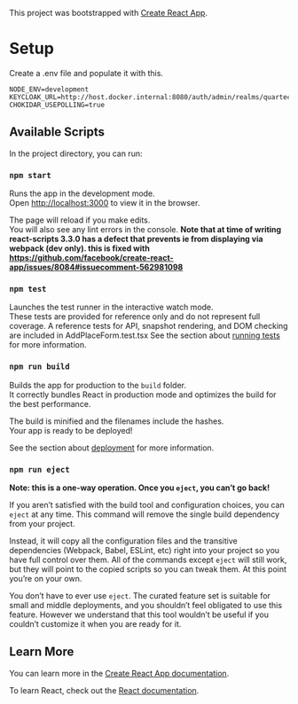 This project was bootstrapped with [Create React App](https://github.com/facebook/create-react-app).

# Setup

Create a .env file and populate it with this.

```
NODE_ENV=development
KEYCLOAK_URL=http://host.docker.internal:8080/auth/admin/realms/quartech/users
CHOKIDAR_USEPOLLING=true
```

## Available Scripts

In the project directory, you can run:

### `npm start`

Runs the app in the development mode.<br />
Open [http://localhost:3000](http://localhost:3000) to view it in the browser.

The page will reload if you make edits.<br />
You will also see any lint errors in the console.
<b>Note that at time of writing react-scripts 3.3.0 has a defect that prevents ie from displaying via webpack (dev only). this is fixed with
https://github.com/facebook/create-react-app/issues/8084#issuecomment-562981098</b>

### `npm test`

Launches the test runner in the interactive watch mode.<br />
These tests are provided for reference only and do not represent full coverage.
A reference tests for API, snapshot rendering, and DOM checking are included in AddPlaceForm.test.tsx
See the section about [running tests](https://facebook.github.io/create-react-app/docs/running-tests) for more information.

### `npm run build`

Builds the app for production to the `build` folder.<br />
It correctly bundles React in production mode and optimizes the build for the best performance.

The build is minified and the filenames include the hashes.<br />
Your app is ready to be deployed!

See the section about [deployment](https://facebook.github.io/create-react-app/docs/deployment) for more information.

### `npm run eject`

**Note: this is a one-way operation. Once you `eject`, you can’t go back!**

If you aren’t satisfied with the build tool and configuration choices, you can `eject` at any time. This command will remove the single build dependency from your project.

Instead, it will copy all the configuration files and the transitive dependencies (Webpack, Babel, ESLint, etc) right into your project so you have full control over them. All of the commands except `eject` will still work, but they will point to the copied scripts so you can tweak them. At this point you’re on your own.

You don’t have to ever use `eject`. The curated feature set is suitable for small and middle deployments, and you shouldn’t feel obligated to use this feature. However we understand that this tool wouldn’t be useful if you couldn’t customize it when you are ready for it.

## Learn More

You can learn more in the [Create React App documentation](https://facebook.github.io/create-react-app/docs/getting-started).

To learn React, check out the [React documentation](https://reactjs.org/).
